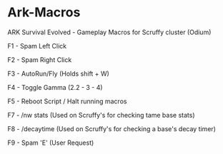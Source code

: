 # Ark-Macros

ARK Survival Evolved - Gameplay Macros for Scruffy cluster (Odium)


F1  - Spam Left Click

F2  - Spam Right Click

F3  - AutoRun/Fly (Holds shift + W)

F4  - Toggle Gamma (2.2 - 3 - 4)

F5  - Reboot Script / Halt running macros

F7  - /nw stats (Used on Scruffy's for checking tame base stats)

F8  - /decaytime (Used on Scruffy's for checking a base's decay timer)

F9  - Spam 'E' (User Request)

